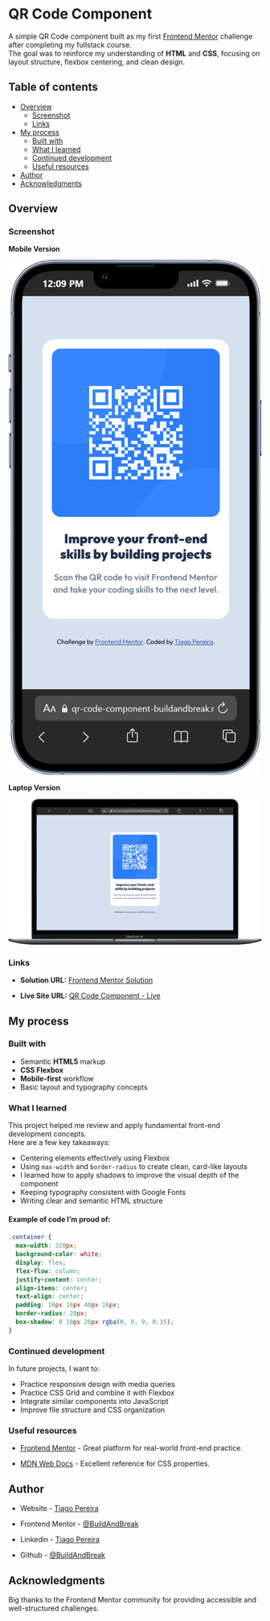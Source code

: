 # QR Code Component

A simple QR Code component built as my first [Frontend Mentor](https://www.frontendmentor.io/) challenge after completing my fullstack course.  
The goal was to reinforce my understanding of **HTML** and **CSS**, focusing on layout structure, flexbox centering, and clean design.

## Table of contents

- [Overview](#overview)
  - [Screenshot](#screenshot)
  - [Links](#links)
- [My process](#my-process)
  - [Built with](#built-with)
  - [What I learned](#what-i-learned)
  - [Continued development](#continued-development)
  - [Useful resources](#useful-resources)
- [Author](#author)
- [Acknowledgments](#acknowledgments)

## Overview

### Screenshot

**Mobile Version**

![Mobile](./Screenshots/iPhone-13-PRO-qr-code-component-buildandbreak.png)

**Laptop Version**

![Laptop](./Screenshots/Macbook-Air-qr-code-component-buildandbreak.png)

### Links

- **Solution URL:** [Frontend Mentor Solution](https://www.frontendmentor.io/solutions/)

- **Live Site URL:** [QR Code Component - Live](https://social-links-buildandbreak.netlify.app/)

## My process

### Built with

- Semantic **HTML5** markup
- **CSS Flexbox**
- **Mobile-first** workflow
- Basic layout and typography concepts

### What I learned

This project helped me review and apply fundamental front-end development concepts.  
Here are a few key takeaways:

- Centering elements effectively using Flexbox
- Using `max-width` and `border-radius` to create clean, card-like layouts
- I learned how to apply shadows to improve the visual depth of the component
- Keeping typography consistent with Google Fonts
- Writing clear and semantic HTML structure

#### Example of code I’m proud of:

```css
.container {
  max-width: 320px;
  background-color: white;
  display: flex;
  flex-flow: column;
  justify-content: center;
  align-items: center;
  text-align: center;
  padding: 16px 16px 40px 16px;
  border-radius: 20px;
  box-shadow: 0 10px 20px rgba(0, 0, 0, 0.15);
}
```

### Continued development

In future projects, I want to:

- Practice responsive design with media queries
- Practice CSS Grid and combine it with Flexbox
- Integrate similar components into JavaScript
- Improve file structure and CSS organization

### Useful resources

- [Frontend Mentor](https://www.frontendmentor.io/home) - Great platform for real-world front-end practice.

- [MDN Web Docs](https://developer.mozilla.org/en-US/docs/Web/CSS) - Excellent reference for CSS properties.

## Author

- Website - [Tiago Pereira](https://social-links-buildandbreak.netlify.app/)

- Frontend Mentor - [@BuildAndBreak](https://www.frontendmentor.io/profile/BuildAndBreak)

- Linkedin - [Tiago Pereira](https://www.linkedin.com/in/tiago-pereira-5a4698289/)

- Github - [@BuildAndBreak](https://github.com/BuildAndBreak)

## Acknowledgments

Big thanks to the Frontend Mentor community for providing accessible and well-structured challenges.
